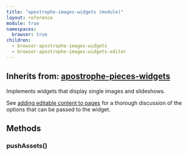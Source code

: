 ```yaml
---
title: "apostrophe-images-widgets (module)"
layout: reference
module: true
namespaces:
  browser: true
children:
  - browser-apostrophe-images-widgets
  - browser-apostrophe-images-widgets-editor
---
```

## Inherits from: [apostrophe-pieces-widgets](../apostrophe-pieces-widgets/index.html)
Implements widgets that display single images and slideshows.

See [adding editable content to pages](../../tutorials/getting-started/adding-editable-content-to-pages.html#code-apostrophe-images-code) for a thorough discussion of the options that can be passed to the widget.


## Methods
### pushAssets()

